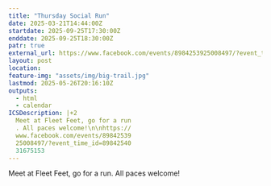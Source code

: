 ```yaml
---
title: "Thursday Social Run"
date: 2025-03-21T14:44:00Z
startdate: 2025-09-25T17:30:00Z
enddate: 2025-09-25T18:30:00Z
patr: true
external_url: https://www.facebook.com/events/8984253925008497/?event_time_id=8984254031675153
layout: post
location: 
feature-img: "assets/img/big-trail.jpg"
lastmod: 2025-05-26T20:16:10Z
outputs:
  - html
  - calendar
ICSDescription: |+2
  Meet at Fleet Feet, go for a run  . All paces welcome!\n\nhttps://  www.facebook.com/events/89842539  25008497/?event_time_id=89842540  31675153
---
```


Meet at Fleet Feet, go for a run. All paces welcome!<br>
  <br>
  

